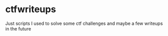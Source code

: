 # ctfwriteups
Just scripts I used to solve some ctf challenges and maybe a few writeups in the future
